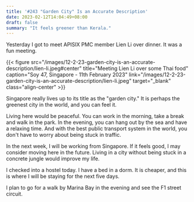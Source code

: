 ```yaml
---
title: '#243 "Garden City" Is an Accurate Description'
date: 2023-02-12T14:04:49+08:00
draft: false
summary: "It feels greener than Kerala."
---
```


Yesterday I got to meet APISIX PMC member Lien Li over dinner. It was a fun meeting.

{{< figure src="/images/12-2-23-garden-city-is-an-accurate-description/lien-li.jpeg#center" title="Meeting Lien Li over some Thai food" caption="Soy 47, Singapore - 11th February 2023" link="/images/12-2-23-garden-city-is-an-accurate-description/lien-li.jpeg" target="_blank" class="align-center" >}}

Singapore really lives up to its title as the "garden city." It is perhaps the greenest city in the world, and you can feel it.

Living here would be peaceful. You can work in the morning, take a break and walk in the park. In the evening, you can hang out by the sea and have a relaxing time. And with the best public transport system in the world, you don't have to worry about being stuck in traffic.

In the next week, I will be working from Singapore. If it feels good, I may consider moving here in the future. Living in a city without being stuck in a concrete jungle would improve my life.

I checked into a hostel today. I have a bed in a dorm. It is cheaper, and this is where I will be staying for the next five days.

I plan to go for a walk by Marina Bay in the evening and see the F1 street circuit.
